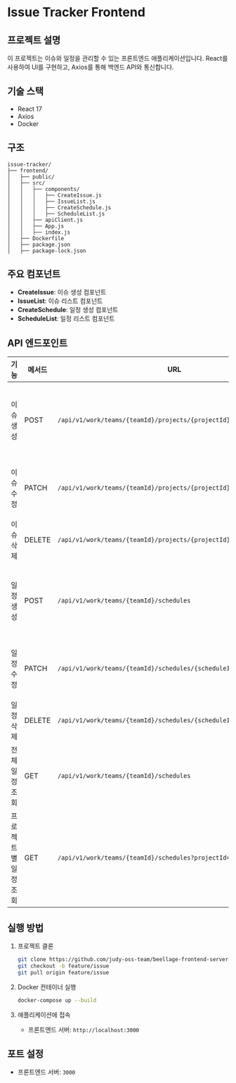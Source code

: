 # Issue Tracker Frontend

## 프로젝트 설명
이 프로젝트는 이슈와 일정을 관리할 수 있는 프론트엔드 애플리케이션입니다. React를 사용하여 UI를 구현하고, Axios를 통해 백엔드 API와 통신합니다.

## 기술 스택
- React 17
- Axios
- Docker

## 구조
```angular2html
issue-tracker/
├── frontend/
│   ├── public/
│   ├── src/
│   │   ├── components/
│   │   │   ├── CreateIssue.js
│   │   │   ├── IssueList.js
│   │   │   ├── CreateSchedule.js
│   │   │   ├── ScheduleList.js
│   │   ├── apiClient.js
│   │   ├── App.js
│   │   ├── index.js
│   ├── Dockerfile
│   ├── package.json
│   ├── package-lock.json
```

## 주요 컴포넌트
- **CreateIssue**: 이슈 생성 컴포넌트
- **IssueList**: 이슈 리스트 컴포넌트
- **CreateSchedule**: 일정 생성 컴포넌트
- **ScheduleList**: 일정 리스트 컴포넌트

## API 엔드포인트


| 기능                 | 메서드  | URL                                                              | 설명                         | 요청 바디                                                   | 응답                        |
|--------------------|-------|-----------------------------------------------------------------|----------------------------|----------------------------------------------------------|---------------------------|
| 이슈 생성             | POST  | `/api/v1/work/teams/{teamId}/projects/{projectId}/issues`        | 새로운 이슈 생성              | `{"title": "string", "description": "string", "assignedTo": long, "status": "string"}` | `201 Created`             |
| 이슈 수정             | PATCH | `/api/v1/work/teams/{teamId}/projects/{projectId}/issues/{issueId}` | 이슈 수정                    | `{"title": "string", "description": "string", "assignedTo": long, "status": "string"}` | `204 No Content`          |
| 이슈 삭제             | DELETE| `/api/v1/work/teams/{teamId}/projects/{projectId}/issues/{issueId}` | 이슈 삭제                    | N/A                                                      | `204 No Content`          |
| 일정 생성             | POST  | `/api/v1/work/teams/{teamId}/schedules`                          | 새로운 일정 생성              | `{"title": "string", "date": "string", "projectId": long, "issueId": long}`           | `201 Created`             |
| 일정 수정             | PATCH | `/api/v1/work/teams/{teamId}/schedules/{scheduleId}`             | 일정 수정                    | `{"title": "string", "date": "string", "projectId": long, "issueId": long}`           | `204 No Content`          |
| 일정 삭제             | DELETE| `/api/v1/work/teams/{teamId}/schedules/{scheduleId}`             | 일정 삭제                    | N/A                                                      | `204 No Content`          |
| 전체 일정 조회          | GET   | `/api/v1/work/teams/{teamId}/schedules`                          | 전체 일정 조회                | N/A                                                      | `200 OK`                  |
| 프로젝트별 일정 조회      | GET   | `/api/v1/work/teams/{teamId}/schedules?projectId={}`             | 프로젝트별 일정 조회            | N/A                                                      | `200 OK`                  |



## 실행 방법
1. 프로젝트 클론
    ```bash
    git clone https://github.com/judy-oss-team/beellage-frontend-server.git
    git checkout -b feature/issue
    git pull origin feature/issue
    ```

2. Docker 컨테이너 실행
    ```bash
    docker-compose up --build
    ```

3. 애플리케이션에 접속
    - 프론트엔드 서버: `http://localhost:3000`

## 포트 설정
- 프론트엔드 서버: `3000`
